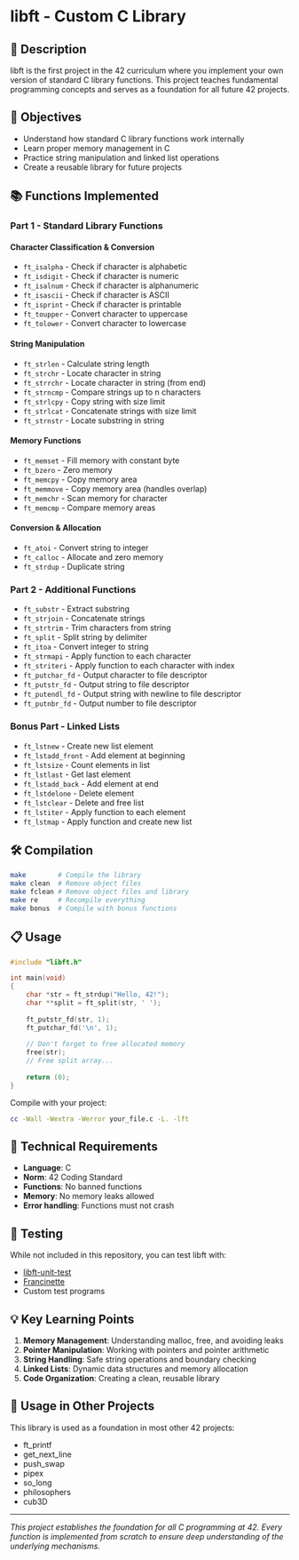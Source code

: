 # libft - Custom C Library

## 📖 Description

libft is the first project in the 42 curriculum where you implement your own version of standard C library functions. This project teaches fundamental programming concepts and serves as a foundation for all future 42 projects.

## 🎯 Objectives

- Understand how standard C library functions work internally
- Learn proper memory management in C
- Practice string manipulation and linked list operations
- Create a reusable library for future projects

## 📚 Functions Implemented

### Part 1 - Standard Library Functions

#### Character Classification & Conversion
- `ft_isalpha` - Check if character is alphabetic
- `ft_isdigit` - Check if character is numeric
- `ft_isalnum` - Check if character is alphanumeric
- `ft_isascii` - Check if character is ASCII
- `ft_isprint` - Check if character is printable
- `ft_toupper` - Convert character to uppercase
- `ft_tolower` - Convert character to lowercase

#### String Manipulation
- `ft_strlen` - Calculate string length
- `ft_strchr` - Locate character in string
- `ft_strrchr` - Locate character in string (from end)
- `ft_strncmp` - Compare strings up to n characters
- `ft_strlcpy` - Copy string with size limit
- `ft_strlcat` - Concatenate strings with size limit
- `ft_strnstr` - Locate substring in string

#### Memory Functions
- `ft_memset` - Fill memory with constant byte
- `ft_bzero` - Zero memory
- `ft_memcpy` - Copy memory area
- `ft_memmove` - Copy memory area (handles overlap)
- `ft_memchr` - Scan memory for character
- `ft_memcmp` - Compare memory areas

#### Conversion & Allocation
- `ft_atoi` - Convert string to integer
- `ft_calloc` - Allocate and zero memory
- `ft_strdup` - Duplicate string

### Part 2 - Additional Functions

- `ft_substr` - Extract substring
- `ft_strjoin` - Concatenate strings
- `ft_strtrim` - Trim characters from string
- `ft_split` - Split string by delimiter
- `ft_itoa` - Convert integer to string
- `ft_strmapi` - Apply function to each character
- `ft_striteri` - Apply function to each character with index
- `ft_putchar_fd` - Output character to file descriptor
- `ft_putstr_fd` - Output string to file descriptor
- `ft_putendl_fd` - Output string with newline to file descriptor
- `ft_putnbr_fd` - Output number to file descriptor

### Bonus Part - Linked Lists

- `ft_lstnew` - Create new list element
- `ft_lstadd_front` - Add element at beginning
- `ft_lstsize` - Count elements in list
- `ft_lstlast` - Get last element
- `ft_lstadd_back` - Add element at end
- `ft_lstdelone` - Delete element
- `ft_lstclear` - Delete and free list
- `ft_lstiter` - Apply function to each element
- `ft_lstmap` - Apply function and create new list

## 🛠 Compilation

```bash
make        # Compile the library
make clean  # Remove object files
make fclean # Remove object files and library
make re     # Recompile everything
make bonus  # Compile with bonus functions
```

## 📋 Usage

```c
#include "libft.h"

int main(void)
{
    char *str = ft_strdup("Hello, 42!");
    char **split = ft_split(str, ' ');
    
    ft_putstr_fd(str, 1);
    ft_putchar_fd('\n', 1);
    
    // Don't forget to free allocated memory
    free(str);
    // Free split array...
    
    return (0);
}
```

Compile with your project:
```bash
cc -Wall -Wextra -Werror your_file.c -L. -lft
```

## 📏 Technical Requirements

- **Language**: C
- **Norm**: 42 Coding Standard
- **Functions**: No banned functions
- **Memory**: No memory leaks allowed
- **Error handling**: Functions must not crash

## 🧪 Testing

While not included in this repository, you can test libft with:
- [libft-unit-test](https://github.com/alelievr/libft-unit-test)
- [Francinette](https://github.com/xicodomingues/francinette)
- Custom test programs

## 💡 Key Learning Points

1. **Memory Management**: Understanding malloc, free, and avoiding leaks
2. **Pointer Manipulation**: Working with pointers and pointer arithmetic
3. **String Handling**: Safe string operations and boundary checking
4. **Linked Lists**: Dynamic data structures and memory allocation
5. **Code Organization**: Creating a clean, reusable library

## 🔗 Usage in Other Projects

This library is used as a foundation in most other 42 projects:
- ft_printf
- get_next_line
- push_swap
- pipex
- so_long
- philosophers
- cub3D

---

*This project establishes the foundation for all C programming at 42. Every function is implemented from scratch to ensure deep understanding of the underlying mechanisms.*
